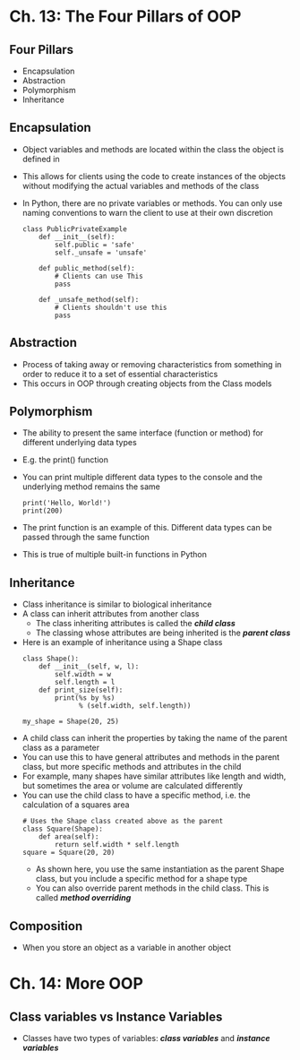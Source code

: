 # **Ch. 13: The Four Pillars of OOP**
## **Four Pillars**
- Encapsulation
- Abstraction
- Polymorphism
- Inheritance

## Encapsulation
- Object variables and methods are located within the class the object is defined in
- This allows for clients using the code to create instances of the objects without modifying the actual variables and methods of the class
- In Python, there are no private variables or methods. You can only use naming conventions to warn the client to use at their own discretion

  ```
  class PublicPrivateExample
      def __init__(self):
          self.public = 'safe'
          self._unsafe = 'unsafe'

      def public_method(self):
          # Clients can use This
          pass

      def _unsafe_method(self):
          # Clients shouldn't use this
          pass
  ```

## Abstraction
- Process of taking away or removing characteristics from something in order to reduce it to a set of essential characteristics
- This occurs in OOP through creating objects from the Class models

## Polymorphism
- The ability to present the same interface (function or method) for different underlying data types
- E.g. the print() function
- You can print multiple different data types to the console and the underlying method remains the same

  ```
  print('Hello, World!')
  print(200)
  ```

- The print function is an example of this. Different data types can be passed through the same function
- This is true of multiple built-in functions in Python

## Inheritance
- Class inheritance is similar to biological inheritance
- A class can inherit attributes from another class
  - The class inheriting attributes is called the **_child class_**
  - The classing whose attributes are being inherited is the **_parent class_**
- Here is an example of inheritance using a Shape class
  ```
  class Shape():
      def __init__(self, w, l):
          self.width = w
          self.length = l
      def print_size(self):
          print(%s by %s)
                % (self.width, self.length))

  my_shape = Shape(20, 25)
  ```
- A child class can inherit the properties by taking the name of the parent class as a parameter
- You can use this to have general attributes and methods in the parent class, but more specific methods and attributes in the child
- For example, many shapes have similar attributes like length and width, but sometimes the area or volume are calculated differently
- You can use the child class to have a specific method, i.e. the calculation of a squares area
  ```
  # Uses the Shape class created above as the parent
  class Square(Shape):
      def area(self):
          return self.width * self.length
  square = Square(20, 20)
  ```
  - As shown here, you use the same instantiation as the parent Shape class, but you include a specific method for a shape type
  - You can also override parent methods in the child class. This is called **_method overriding_**

## Composition
- When you store an object as a variable in another object


# **Ch. 14: More OOP**
## Class variables vs Instance Variables
- Classes have two types of variables: **_class variables_** and **_instance variables_**
